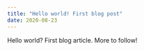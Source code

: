 ```yaml
---
title: "Hello world! First blog post"
date: 2020-08-23
---
```


Hello world? First blog article. More to follow!
